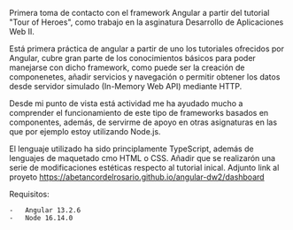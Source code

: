 Primera toma de contacto con el framework Angular a partir del tutorial "Tour of Heroes", como trabajo en la asginatura Desarrollo de Aplicaciones Web II.

Está primera práctica de angular a partir de uno los tutoriales ofrecidos por Angular, cubre gran parte de los conocimientos básicos para poder manejarse con dicho framework, como puede ser la creación de componenetes, añadir servicios y navegación o permitir obtener los datos desde servidor simulado (In-Memory Web API) mediante HTTP.

Desde mi punto de vista está actividad me ha ayudado mucho a comprender el funcionamiento de este tipo de frameworks basados en componentes, además, de servirme de apoyo en otras asignaturas en las que por ejemplo estoy utilizando Node.js.

El lenguaje utilizado ha sido principlamente TypeScript, además de lenguajes de maquetado cmo HTML o CSS. Añadir que se realizarón una serie de modificaciones estéticas respecto al tutorial inical. Adjunto link al proyeto https://abetancordelrosario.github.io/angular-dw2/dashboard 

Requisitos:

    -   Angular 13.2.6
    -   Node 16.14.0
